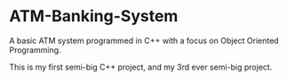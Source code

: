 # ATM-Banking-System
 A basic ATM system programmed in C++ with a focus on Object Oriented Programming.
 
 This is my first semi-big C++ project, and my 3rd ever semi-big project.
